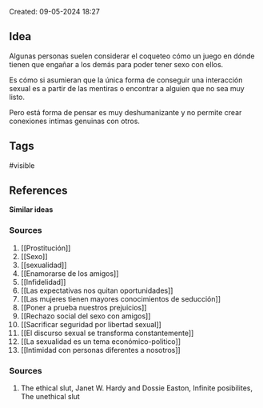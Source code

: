 Created: 09-05-2024 18:27

## <span class="pink"> **Idea** </span>
Algunas personas suelen considerar el coqueteo cómo un juego en dónde tienen que engañar a los demás para poder tener sexo con ellos.

Es cómo si asumieran que la única forma de conseguir una interacción sexual es a partir de las mentiras o encontrar a alguien que no sea muy listo.

Pero está forma de pensar es muy deshumanizante y no permite crear conexiones intimas genuinas con otros.

## <span class="orange"> **Tags**</span>
<span class="tag"> #visible</span> 

## <span class="green"> **References**</span>
<span class="blue"> **Similar ideas** </span>

### <span class="purple"> **Sources**</span>
1. [[Prostitución]]
2. [[Sexo]]
3. [[sexualidad]]
4. [[Enamorarse de los amigos]]
5. [[Infidelidad]]
6. [[Las expectativas nos quitan oportunidades]]
7. [[Las mujeres tienen mayores conocimientos de seducción]]
8. [[Poner a prueba nuestros prejuicios]]
9. [[Rechazo social del sexo con amigos]]
10. [[Sacrificar seguridad por libertad sexual]]
11. [[El discurso sexual se transforma constantemente]]
12. [[La sexualidad es un tema económico-politico]]
13. [[Intimidad con personas diferentes a nosotros]]

### <span class="purple"> **Sources**</span>
1. The ethical slut, Janet W. Hardy and Dossie Easton, Infinite posibilites, The unethical slut